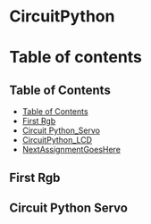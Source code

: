 # CircuitPython
Table of contents
=================
## Table of Contents
* [Table of Contents](#TableOfContents)
* [First Rgb](#heading)
* [Circuit Python_Servo](#CircuitPythonServo)
* [CircuitPython_LCD](#CircuitPython_LCD)
* [NextAssignmentGoesHere](#NextAssignment)

## First Rgb


## Circuit Python Servo
